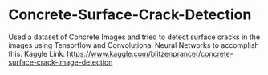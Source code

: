 # Concrete-Surface-Crack-Detection
Used a dataset of Concrete Images and tried to detect surface cracks in the images using Tensorflow and Convolutional Neural Networks to accomplish this.
Kaggle Link: https://www.kaggle.com/blitzenprancer/concrete-surface-crack-image-detection
